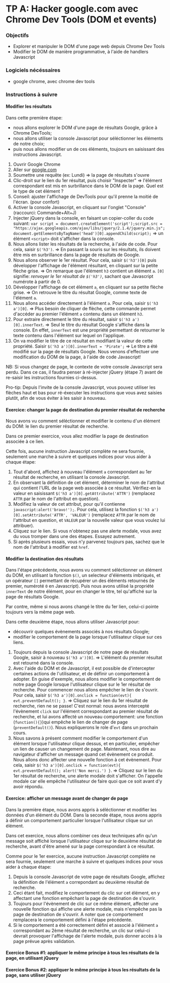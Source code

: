 # TP A: Hacker google.com avec Chrome Dev Tools (DOM et events)

### Objectifs

- Explorer et manipuler le DOM d'une page web depuis Chrome Dev Tools
- Modifier le DOM de manière programmative, à l'aide de handlers Javascript

### Logiciels nécéssaires

- google chrome, avec chrome dev tools

### Instructions à suivre

#### Modifier les résultats

Dans cette première étape:
- nous allons explorer le DOM d'une page de résultats Google, grâce à Chrome DevTools;
- nous allons utiliser la console Javascript pour séléctionner les éléments de notre choix;
- puis nous allons modifier un de ces éléments, toujours en saisissant des instructions Javascript.

1. Ouvrir Google Chrome
1. Aller sur [google.com](http://google.com)
1. Soumettre une requête (ex: Lundi) => la page de résultats s'ouvre
1. Clic-droit sur le lien du 1er résultat, puis choisir "Inspecter" => l'élément correspondant est mis en surbrillance dans le DOM de la page. Quel est le type de cet élément ?
1. Conseil: ajuster l'affichage de DevTools pour qu'il prenne la moitié de l'écran. (pour confort)
1. Activer la console Javascript, en cliquant sur l'onglet "Console" (raccourci: Commande+Alt+J)
1. Injecter jQuery dans la console, en faisant un copier-coller du code suivant: `var script = document.createElement('script');script.src = "https://ajax.googleapis.com/ajax/libs/jquery/2.1.4/jquery.min.js";document.getElementsByTagName('head')[0].appendChild(script);` => un élément `<script>` doit s'afficher dans la console.
1. Nous allons lister les résultats de la recherche, à l'aide de code. Pour cela, saisir `$('h3')`. => En passant la souris sur les résultats, ils doivent être mis en surbrillance dans la page de résultats de Google.
1. Nous allons observer le 1er résultat. Pour cela, saisir `$('h3')[0]` puis développer l'affichage de l'élément résultant, en cliquant sur la petite flèche grise. => On remarque que l'élément `h3` contient un élément `a`. `[0]` signifie: *renvoyer le 1er résultat de `$('h3')`*, sachant que Javascript numérote à partir de 0.
1. Développer l'affichage de cet élément `a`, en cliquant sur sa petite flèche grise. => On retrouve le titre du résultat Google, comme texte de l'élément `a`.
1. Nous allons accéder directement à l'élément `a`. Pour cela, saisir `$('h3 a')[0]`. => Plus besoin de cliquer de flèche, cette commande permet d'accéder au premier l'élément `a` contenu dans un élément `h3`.
1. Pour extraire directement le titre du résultat, saisir `$('h3 a')[0].innerText`. => Seul le titre du résultat Google s'affiche dans la console. En effet, `innerText` est une propriété permettant de retourner le texte contenu dans l'élément sur lequel on l'applique.
1. On va modifier le titre de ce résultat en modifiant la valeur de cette propriété. Saisir `$('h3 a')[0].innerText = 'Pirate';` => Le titre a été modifié sur la page de résultats Google. Nous venons d'effectuer une modification du DOM de la page, à l'aide de code Javascript!

NB: Si vous changez de page, le contexte de votre console Javascript sera perdu. Dans ce cas, il faudra penser à ré-injecter jQuery (étape 7) avant de re-saisir les instructions fournies ci-dessus.

Pro-tip: Depuis l'invite de la console Javascript, vous pouvez utiliser les flèches haut et bas pour ré-éxecuter les instructions que vous avez saisies plutôt, afin de vous éviter à les saisir à nouveau.

#### Exercice: changer la page de destination du premier résultat de recherche

Nous avons vu comment séléctionner et modifier le contenu d'un élément du DOM: le lien du premier résultat de recherche.

Dans ce premier exercice, vous allez modifier la page de destination associée à ce lien.

Cette fois, aucune instruction Javascript complète ne sera fournie, seulement une marche à suivre et quelques indices pour vous aider à chaque étape:

1. Tout d'abord, affichez à nouveau l'élément `a` correspondant au 1er résultat de recherche, en utilisant la console Javascript.
1. En observant la définition de cet élément, déterminer le nom de l'attribut qui contient l'URL de la page web associée à ce résultat. Vérifiez-en la valeur en saisissant `$('h3 a')[0].getAttribute('ATTR')` (remplacez `ATTR` par le nom de l'attribut en question).
1. Modifiez la valeur de cet attribut, pour qu'il contienne `javascript:alert('bravo!');`. Pour cela, utilisez la fonction `$('h3 a')[0].setAttribute('ATTR', 'VALEUR')` (remplacez `ATTR` par le nom de l'attribut en question, et `VALEUR` par la nouvelle valeur que vous voulez lui attribuer).
1. Cliquez sur le lien. Si vous n'obtenez pas une alerte modale, vous avez du vous tromper dans une des étapes. Essayez autrement.
1. Si après plusieurs essais, vous n'y parvenez toujours pas, sachez que le nom de l'attribut à modifier est `href`.

#### Modifier la destination des résultats

Dans l'étape précédente, nous avons vu comment séléctionner un élément du DOM, en utilisant la fonction `$()`, un selecteur d'éléments imbriqués, et un opérateur `[]` permettant de récupérer un des éléments retournés (le premier, numéroté `0` en Javascript). Puis nous avons utilisé la propriété `innerText` de notre élément, pour en changer le titre, tel qu'affiché sur la page de résultats Google.

Par contre, même si nous avons changé le titre du 1er lien, celui-ci pointe toujours vers la même page web.

Dans cette deuxième étape, nous allons utiliser Javascript pour:
- découvrir quelques évènements associés à nos résultats Google;
- modifier le comportement de la page lorsque l'utilisateur clique sur ces liens.

1. Toujours depuis la console Javascript de notre page de résultats Google, saisir à nouveau `$('h3 a')[0]`. => L'élément du premier résultat est retourné dans la console.
1. Avec l'aide du DOM et de Javascript, il est possible de d'intercepter certaines actions de l'utilisateur, et de définir un comportement à adopter. En guise d'exemple, nous allons modifier le comportement de notre page Google lorsque l'utilisateur clique sur le 1er résultat de recherche. Pour commencer nous allons empêcher le lien de s'ouvrir. Pour cela, saisir `$('h3 a')[0].onclick = function(evt){ evt.preventDefault(); }`. => Cliquez sur le lien du 1er résultat de recherche, rien ne se passe! C'est normal: nous avons intercepté l'évènement `click` sur l'élément correspondant au premier résultat de recherche, et lui avons affecté un nouveau comportement: une fonction (`function(){}`)qui empêche le lien de changer de page (`preventDefault()`). Nous expliquerons le role d'`evt` dans un prochain cours.
1. Nous savons à présent comment modifier le comportement d'un élément lorsque l'utilisateur clique dessus, et en particulier, empêcher un lien de causer un changement de page. Maintenant, nous dire au navigateur d'afficher un message quand cet évènement ce produit. Nous allons donc affecter une nouvelle fonction à cet évènement. Pour cela, saisir `$('h3 a')[0].onclick = function(evt){ evt.preventDefault(); alert('Non merci.') }`. => Cliquez sur le lien du 1er résultat de recherche, une alerte modale doit s'afficher. On l'appelle modale car elle empêche l'utilisateur de faire quoi que ce soit avant d'y avoir répondu.

#### Exercice: afficher un message avant de changer de page

Dans la première étape, nous avons appris à séléctionner et modifier les données d'un élément du DOM.
Dans la seconde étape, nous avons appris à définir un comportement particulier lorsque l'utilisateur clique sur un élément.

Dans cet exercice, nous allons combiner ces deux techniques afin qu'un message soit affiché lorsque l'utilisateur clique sur le deuxième résultat de recherche, avant d'être amené sur la page correspondant à ce résultat.

Comme pour le 1er exercice, aucune instruction Javascript complète ne sera fournie, seulement une marche à suivre et quelques indices pour vous aider à chaque étape:

1. Depuis la console Javascript de votre page de résultats Google, affichez la définition de l'élément `a` correpondant au deuxième résultat de recherche.
1. Ceci étant fait, modifiez le comportement du clic sur cet élément, en y affectant une fonction empêchant la page de destination de s'ouvrir.
1. Toujours pour l'évènement de clic sur ce même élément, affecter une nouvelle fonction qui affiche une alerte modale, mais n'empêche pas la page de destination de s'ouvrir. A noter que ce comportement remplacera le comportement défini à l'étape précédente.
1. Si le comportement a été correctement défini et associé à l'élément `a` correspondant au 2ème résultat de recherche, un clic sur celui-ci devrait provoquer l'affichage de l'alerte modale, puis donner accès à la page prévue après validation.

#### Exercice Bonus #1: appliquer le même principe à tous les résultats de la page, en utilisant jQuery

#### Exercice Bonus #2: appliquer le même principe à tous les résultats de la page, sans utiliser jQuery
